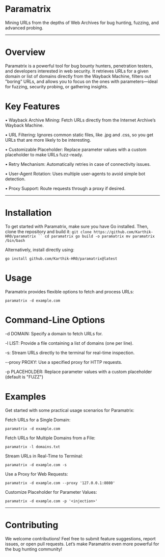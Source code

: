 # Paramatrix

Mining URLs from the depths of Web Archives for bug hunting, fuzzing, and advanced probing.


---

# Overview

Paramatrix is a powerful tool for bug bounty hunters, penetration testers, and developers interested in web security. It retrieves URLs for a given domain or list of domains directly from the Wayback Machine, filters out "boring" URLs, and allows you to focus on the ones with parameters—ideal for fuzzing, security probing, or gathering insights.

# Key Features

• Wayback Archive Mining: Fetch URLs directly from the Internet Archive’s Wayback Machine.

• URL Filtering: Ignores common static files, like .jpg and .css, so you get URLs that are more likely to be interesting.

• Customizable Placeholder: Replace parameter values with a custom placeholder to make URLs fuzz-ready.

• Retry Mechanism: Automatically retries in case of connectivity issues.

• User-Agent Rotation: Uses multiple user-agents to avoid simple bot detection.

• Proxy Support: Route requests through a proxy if desired.



---

# Installation

To get started with Paramatrix, make sure you have Go installed. Then, clone the repository and build it:
```git clone https://github.com/Karthik-HR0/paramatrix ``
cd paramatrix
go build -o paramatrix
mv paramatrix /bin/bash```


Alternatively, install directly using:

``` go install github.com/Karthik-HR0/paramatrix@latest ```

# Usage

Paramatrix provides flexible options to fetch and process URLs:

``` paramatrix -d example.com ```

# Command-Line Options

-d DOMAIN: Specify a domain to fetch URLs for.

-l LIST: Provide a file containing a list of domains (one per line).

-s: Stream URLs directly to the terminal for real-time inspection.

--proxy PROXY: Use a specified proxy for HTTP requests.

-p PLACEHOLDER: Replace parameter values with a custom placeholder (default is "FUZZ") 



# Examples

Get started with some practical usage scenarios for Paramatrix:

Fetch URLs for a Single Domain:

``` paramatrix -d example.com ```

Fetch URLs for Multiple Domains from a File:

``` paramatrix -l domains.txt ```

Stream URLs in Real-Time to Terminal:

``` paramatrix -d example.com -s ```

Use a Proxy for Web Requests:

``` paramatrix -d example.com --proxy '127.0.0.1:8080' ```

Customize Placeholder for Parameter Values:

``` paramatrix -d example.com -p '<injection>' ```



---

# Contributing

We welcome contributions! Feel free to submit feature suggestions, report issues, or open pull requests. Let’s make Paramatrix even more powerful for the bug hunting community!
